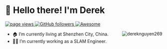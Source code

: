 <h1 align="left" id="macropower-title">👋 Hello there! I'm Derek</h1>
<p align="left">
  <a href="https://github.com/td092">
    <img src="https://komarev.com/ghpvc/?username=td092" alt="page views">
  </a>
  <a href="https://github.com/td092?tab=followers">
    <img alt="GitHub followers" src="https://img.shields.io/github/followers/td092?color=green&logo=github">
  </a>
  <a href="https://github.com/abhisheknaiidu/awesome-github-profile-readme">
    <img alt="Awesome" src="https://awesome.re/mentioned-badge.svg">
  </a>
</p>

<a href="#dereknguyen269-title">
  <img src="https://github-readme-stats.vercel.app/api?username=dereknguyen269&show_icons=true" alt="dereknguyen269" align="right" />
</a>

- 🏠 I’m currently living at Shenzhen City, China.
- 👨‍💻 I’m currently working as a SLAM Engineer.
